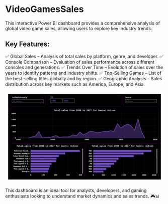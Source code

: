 # VideoGamesSales
This interactive Power BI dashboard provides a comprehensive analysis of global video game sales, allowing users to explore key industry trends.
## Key Features:
✅ Global Sales – Analysis of total sales by platform, genre, and developer.
✅ Console Comparison – Evaluation of sales performance across different consoles and generations.
✅ Trends Over Time – Evolution of sales over the years to identify patterns and industry shifts.
✅ Top-Selling Games – List of the best-selling titles globally and by region.
✅ Geographic Analysis – Sales distribution across key markets such as America, Europe, and Asia.

![Alt text](VGVentas.jpg)


This dashboard is an ideal tool for analysts, developers, and gaming enthusiasts looking to understand market dynamics and sales trends. 🎮📊
